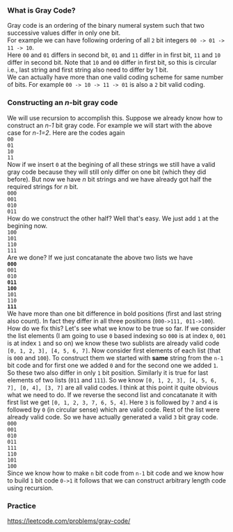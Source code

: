 ### What is Gray Code?
Gray code is an ordering of the binary numeral system such that two successive values differ in only one bit.  
For example we can have following ordering of all `2` bit integers `00 -> 01 -> 11 -> 10`.    
Here `00` and `01` differs in second bit, `01` and `11` differ in in first bit, `11` and `10` differ in second bit. Note that `10` and `00` differ in first bit, so this is circular i.e., last string and first string also need to differ by 1 bit.  
We can actually have more than one valid coding scheme for same number of bits. For example `00 -> 10 -> 11 -> 01` is also a `2` bit valid coding.

### Constructing an *n*-bit gray code 
We will use recursion to accomplish this. Suppose we already know how to construct an *n-1* bit gray code. For example we will start with the above case for *n-1=2*. Here are the codes again  
`00`  
`01`  
`10`  
`11`  
Now if we insert `0` at the begining of all these strings we still have a valid gray code because they will still only differ on one bit (which they did before). But now we have *n* bit strings and we have already got half the required strings for *n* bit.  
`000`  
`001`  
`010`  
`011`  
How do we construct the other half? Well that's easy. We just add `1` at the begining now.  
`100`  
`101`  
`110`  
`111`  
Are we done? If we just concatanate the above two lists we have  
**`000`**  
`001`  
`010`  
**`011`**  
**`100`**   
`101`  
`110`  
**`111`**  
We have more than one bit difference in bold positions (first and last string also count). In fact they differ in all three positions (`000->111, 011->100`). How do we fix this? Let's see what we know to be true so far. If we consider the list elements (I am going to use `0` based indexing so `000` is at index `0`, `001` is at index `1` and so on) we know these two sublists are already valid code `[0, 1, 2, 3], [4, 5, 6, 7]`. Now consider first elements of each list (that is `000` and `100`). To construct them we started with **same** string from the `n-1` bit code and for first one we added `0` and for the second one we added `1`. So these two also differ in only `1` bit position. Similarly it is true for last elements of two lists (`011` and `111`). So we know `[0, 1, 2, 3], [4, 5, 6, 7], [0, 4], [3, 7]` are all valid codes. I think at this point it quite obvious what we need to do. If we reverse the second list and concatanate it with first list we get `[0, 1, 2, 3, 7, 6, 5, 4]`. Here `3` is followed by `7` and `4` is followed by `0` (in circular sense) which are valid code. Rest of the list were already valid code. So we have actually generated a valid `3` bit gray code.  
`000`  
`001`  
`010`  
`011`  
`111`  
`110`  
`101`  
`100`   
Since we know how to make `n` bit code from `n-1` bit code and we know how to build `1` bit code `0->1` it follows that we can construct arbitrary length code using recursion.

### Practice
https://leetcode.com/problems/gray-code/

